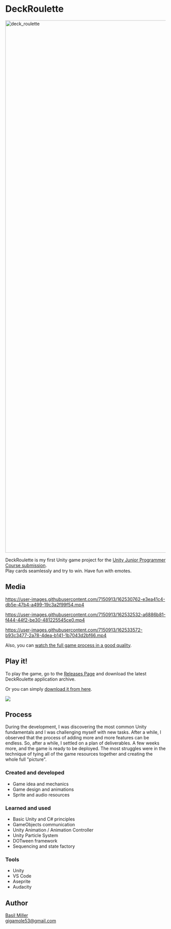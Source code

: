 # DeckRoulette

<img width="1666" alt="deck_roulette" src="https://user-images.githubusercontent.com/7150913/162533531-1efeb94b-b13d-41cf-9e6d-983052570dfe.png">

DeckRoulette is my first Unity game project for the [Unity Junior Programmer Course submission](https://learn.unity.com/tutorial/submission-programming-theory-in-action).  
Play cards seamlessly and try to win. Have fun with emotes. 

## Media

https://user-images.githubusercontent.com/7150913/162530762-e3ea41c4-db5e-47b4-a499-19c3a2f99f54.mp4

https://user-images.githubusercontent.com/7150913/162532532-a6886b81-f444-44f2-be30-481225545ce0.mp4

https://user-images.githubusercontent.com/7150913/162533572-b93c3477-2a78-4dea-b141-1b7043d2bf66.mp4

Also, you can [watch the full game process in a good quality](https://github.com/GIGAMOLE/DeckRoulette/blob/master/Videos/DeckRoulette.mp4).

## Play it!

To play the game, go to the [Releases Page](https://github.com/GIGAMOLE/DeckRoulette/releases) and download the latest DeckRoulette application archive.

Or you can simply [download it from here](https://github.com/GIGAMOLE/DeckRoulette/releases/download/1.0.0/DeckRoulette.zip).

[![](https://user-images.githubusercontent.com/7150913/162576590-a9a446a2-c920-47c2-b7a9-802af1582f55.png)](https://gigamole.itch.io/deckroulette)

## Process
During the development, I was discovering the most common Unity fundamentals and I was challenging myself with new tasks. After a while, I observed that the process of adding more and more features can be endless. So, after a while, I settled on a plan of deliverables. A few weeks more, and the game is ready to be deployed. The most struggles were in the technique of tying all of the game resources together and creating the whole full "picture".

### Created and developed

- Game idea and mechanics
- Game design and animations
- Sprite and audio resources

### Learned and used

- Basic Unity and C# principles
- GameObjects communication
- Unity Animation / Animation Controller
- Unity Particle System
- DOTween framework
- Sequencing and state factory

### Tools

- Unity
- VS Code
- Aseprite
- Audacity

## Author

[Basil Miller](https://www.linkedin.com/in/gigamole/)  
[gigamole53@gmail.com](mailto:gigamole53@gmail.com)
